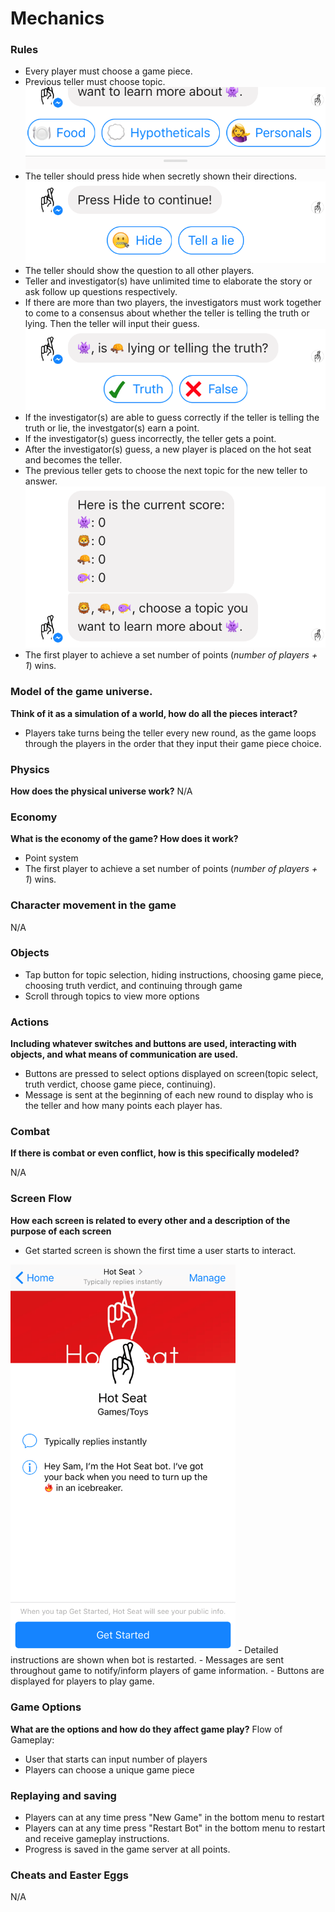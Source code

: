 # Mechanics

### Rules
- Every player must choose a game piece.
- Previous teller must choose topic.
![](../img/topicselection.png)
- The teller should press hide when secretly shown their directions.
![](../img/hide.PNG)
- The teller should show the question to all other players. 
- Teller and investigator(s) have unlimited time to elaborate the story or ask follow up questions respectively.
- If there are more than two players, the investigators must work together to come to a consensus about whether the teller is telling the truth or lying. Then the teller will input their guess.
![](../img/truthverdict.PNG)
- If the investigator(s) are able to guess correctly if the teller is telling the truth or lie, the investgator(s) earn a point.
- If the investigator(s) guess incorrectly, the teller gets a point.
- After the investigator(s) guess, a new player is placed on the hot seat and becomes the teller.
- The previous teller gets to choose the next topic for the new teller to answer.
![](../img/roundview.PNG)
- The first player to achieve a set number of points (*number of players + 1*) wins.

### Model of the game universe.
**Think of it as a simulation of a world, how do all the pieces
interact?**
- Players take turns being the teller every new round, as the game loops through the players in the order that they input their game piece choice.

### Physics
**How does the physical universe work?**
N/A

### Economy
**What is the economy of the game? How does it work?**
- Point system
- The first player to achieve a set number of points (*number of players + 1*) wins.

### Character movement in the game
N/A

### Objects
- Tap button for topic selection, hiding instructions, choosing game piece, choosing truth verdict, and continuing through game
- Scroll through topics to view more options

### Actions
**Including whatever switches and buttons are used, interacting with objects, and
what means of communication are used.**
- Buttons are pressed to select options displayed on screen(topic select, truth verdict, choose game piece, continuing).
- Message is sent at the beginning of each new round to display who is the teller and how many points each player has.

### Combat
**If there is combat or even conflict, how is this specifically modeled?**

N/A

### Screen Flow
**How each screen is related to every other and a description of the purpose
of each screen**
- Get started screen is shown the first time a user starts to interact.
<img src="../img/getstarted.PNG" width="360">
- Detailed instructions are shown when bot is restarted.
- Messages are sent throughout game to notify/inform players of game information.
- Buttons are displayed for players to play game.

### Game Options
**What are the options and how do they affect game play?**
Flow of Gameplay:
- User that starts can input number of players
- Players can choose a unique game piece

### Replaying and saving
- Players can at any time press "New Game" in the bottom menu to restart
- Players can at any time press "Restart Bot" in the bottom menu to restart and receive gameplay instructions.
- Progress is saved in the game server at all points.

### Cheats and Easter Eggs
N/A
